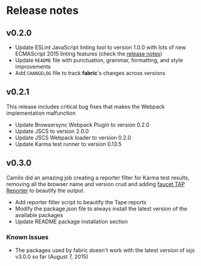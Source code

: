 # Release notes

## v0.2.0
- Update ESLint JavaScript linting tool to version 1.0.0 with lots of new ECMAScript 2015 linting features (check the [release notes](http://eslint.org/blog/2015/07/eslint-1.0.0-released/))
- Update ```README``` file with punctuation, grammar, formatting, and style improvements
- Add ```CHANGELOG``` file to track **fabric**'s changes across versions

## v0.2.1
This release includes critical bug fixes that makes the Webpack implementation malfunction
- Update Browsersync Webpack Plugin to version 0.2.0
- Update JSCS to version 2.0.0
- Update JSCS Webpack loader to version 0.2.0
- Update Karma test runner to version 0.13.5

## v0.3.0
Camilo did an amazing job creating a reporter filter for Karma test results, removing all the browser name and version crud and adding [faucet TAP Reporter](https://github.com/substack/faucet) to beautify the output.
- Add reporter filter script to beautify the Tape reports
- Modify the package.json file to always install the latest version of the available packages
- Update README package installation section
### Known Issues
- The packages used by fabric doesn't work with the latest version of iojs v3.0.0 so far (August 7, 2015)
